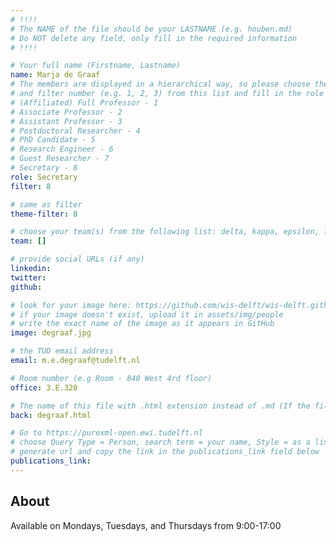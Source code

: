 ```yaml
---
# !!!!
# The NAME of the file should be your LASTNAME (e.g. houben.md)
# Do NOT delete any field, only fill in the required information
# !!!! 

# Your full name (Firstname, Lastname)
name: Marja de Graaf
# The members are displayed in a hierarchical way, so please choose the role (e.g. Full Professor, Assistant Professor etc) 
# and filter number (e.g. 1, 2, 3) from this list and fill in the role and filter from below:
# (Affiliated) Full Professor - 1
# Associate Professor - 2
# Assistant Professor - 3
# Postdoctoral Researcher - 4
# PhD Candidate - 5
# Research Engineer - 6 
# Guest Researcher - 7
# Secretary - 8
role: Secretary
filter: 8

# same as filter
theme-filter: 8

# choose your team(s) from the following list: delta, kappa, epsilon, lambda, cel
team: []

# provide social URLs (if any)
linkedin: 
twitter: 
github: 

# look for your image here: https://github.com/wis-delft/wis-delft.github.io/tree/master/assets/img/people 
# if your image doesn't exist, upload it in assets/img/people 
# write the exact name of the image as it appears in GitHub  
image: degraaf.jpg

# the TUD email address
email: m.e.degraaf@tudelft.nl

# Room number (e.g Room - 840 West 4rd floor)
office: 3.E.320

# The name of this file with .html extension instead of .md (If the filename is ionescu.md, the "back" field will be ionescu.html)
back: degraaf.html

# Go to https://purexml-open.ewi.tudelft.nl 
# choose Query Type = Person, search term = your name, Style = as a list
# generate url and copy the link in the publications_link field below
publications_link: 
---
```


## About

Available on Mondays, Tuesdays, and Thursdays from 9:00-17:00